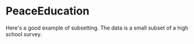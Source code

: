 PeaceEducation
==============

Here's a good example of subsetting. The data is a small subset of a high school survey.

